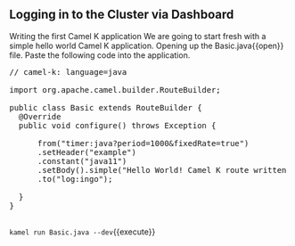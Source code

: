 ## Logging in to the Cluster via Dashboard
Writing the first Camel K application
We are going to start fresh with a simple hello world Camel K application. Opening up the Basic.java{{open}} file.
Paste the following code into the application.

<pre class="file" data-filename="Basic.java" data-target="replace">
// camel-k: language=java

import org.apache.camel.builder.RouteBuilder;

public class Basic extends RouteBuilder {
  @Override
  public void configure() throws Exception {

      from("timer:java?period=1000&fixedRate=true")
      .setHeader("example")
      .constant("java11")
      .setBody().simple("Hello World! Camel K route written in ${header.example}.")
      .to("log:ingo");

  }
}

</pre>


``kamel run Basic.java --dev``{{execute}}
